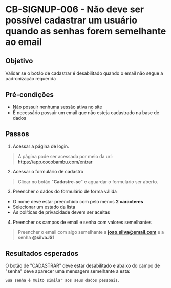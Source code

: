 # CB-SIGNUP-006 - Não deve ser possível cadastrar um usuário quando as senhas forem semelhante ao email

## Objetivo
Validar se o botão de cadastrar é desabilitado quando o email não segue a padronização requerida

## Pré-condições
- Não possuir nenhuma sessão ativa no site
- É necessário possuir um email que não esteja cadastrado na base de dados

## Passos
1. Acessar a página de login.
> A página pode ser acessada por meio da url:
https://app.cocobambu.com/entrar

2. Acessar o formulário de cadastro
> Clicar no botão "**Cadastre-se**" e aguardar o formulário ser aberto.

3. Preencher o dados do formulário de forma válida
- O nome deve estar preenchido com pelo menos **2 caracteres**
- Selecionar um estado da lista
- As políticas de privacidade devem ser aceitas


4. Preencher os campos de email e senha com valores semelhantes
> Preencher o email com algo semelhante a **joao.silva@email.com** e a senha **@silvaJS1**

## Resultados esperados
O botão de "CADASTRAR" deve estar desabilitado e abaixo do campo de "senha" deve aparecer uma mensagem semelhante a esta:
```
Sua senha é muito similar aos seus dados pessoais.
```